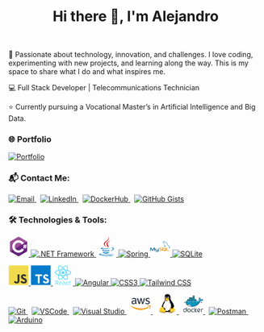 <h1 align="center">Hi there 👋, I'm Alejandro</h1>

<br />

🚀 Passionate about technology, innovation, and challenges. I love coding, experimenting with new projects, and learning along the way. This is my space to share what I do and what inspires me.

💻 Full Stack Developer | Telecommunications Technician

⭐ Currently pursuing a Vocational Master’s in Artificial Intelligence and Big Data.


### 🌐 Portfolio

<p>
<a href="https://alejandro-barrionuevo-rosado.vercel.app/" target="_blank">
  <img src="https://img.shields.io/badge/-My%20Website-blue?style=for-the-badge&logo=googlechrome&logoColor=white" alt="Portfolio" height="30" />
</a>

</p>

### 📬 Contact Me:

<p>
  <a href="mailto:barrionuevorosadoalejandro@gmail.com" target="_blank">
    <img src="https://img.shields.io/badge/Gmail-D14836?style=for-the-badge&logo=gmail&logoColor=white" alt="Email" height="30" />
  </a>
  &nbsp;
  <a href="https://www.linkedin.com/in/alejandro-barrionuevo-rosado/" target="_blank">
    <img src="https://img.shields.io/badge/LinkedIn-0077B5?style=for-the-badge&logo=linkedin&logoColor=white" alt="LinkedIn" height="30" />
  </a>
  &nbsp;
  <a href="https://hub.docker.com/u/alejandrobr" target="_blank">
    <img src="https://img.shields.io/badge/Docker-2CA5E0?style=for-the-badge&logo=docker&logoColor=white" alt="DockerHub" height="30" />
  </a>
  &nbsp;
  <a href="https://gist.github.com/Alejandro-BR" target="_blank">
    <img src="https://img.shields.io/badge/Gists-100000?style=for-the-badge&logo=github&logoColor=white" alt="GitHub Gists" height="30" />
  </a>
</p>



### 🛠️ Technologies & Tools:

  <!-- Backend -->
  <a href="https://www.w3schools.com/cs/" target="_blank" rel="noreferrer">
    <img src="https://raw.githubusercontent.com/devicons/devicon/master/icons/csharp/csharp-original.svg" alt="C#" width="40" height="40" />
  </a>
  <a href="https://dotnet.microsoft.com/" target="_blank" rel="noreferrer">
    <img src="https://logos-world.net/wp-content/uploads/2022/01/NET-Framework-Logo.png" alt=".NET Framework" width="60" height="40" style="object-fit: contain;" />
  </a>
  <a href="https://www.java.com" target="_blank" rel="noreferrer">
    <img src="https://raw.githubusercontent.com/devicons/devicon/master/icons/java/java-original.svg" alt="Java" width="40" height="40" />
  </a>
  <a href="https://spring.io/" target="_blank" rel="noreferrer">
    <img src="https://dz2cdn1.dzone.com/storage/temp/12434118-spring-boot-logo.png" alt="Spring" width="40" height="35" />
  </a>
  <!-- Databases -->
  <a href="https://www.mysql.com/" target="_blank" rel="noreferrer">
    <img src="https://raw.githubusercontent.com/devicons/devicon/master/icons/mysql/mysql-original-wordmark.svg" alt="MySQL" width="40" height="40" />
  </a>
  <a href="https://www.sqlite.org/" target="_blank" rel="noreferrer">
    <img src="https://s28309.pcdn.co/wp-content/themes/321-web-marketing/assets/images/sqlite-logo-256.png" alt="SQLite" width="40" height="40" />
  </a>
</p>
<p >
  <!-- Frontend -->
  <a href="https://developer.mozilla.org/en-US/docs/Web/JavaScript" target="_blank" rel="noreferrer">
    <img src="https://raw.githubusercontent.com/devicons/devicon/master/icons/javascript/javascript-original.svg" alt="JavaScript" width="40" height="40" />
  </a>
  <a href="https://www.typescriptlang.org/" target="_blank" rel="noreferrer">
    <img src="https://raw.githubusercontent.com/devicons/devicon/master/icons/typescript/typescript-original.svg" alt="TypeScript" width="40" height="40" />
  </a>
  <a href="https://reactjs.org/" target="_blank" rel="noreferrer">
    <img src="https://raw.githubusercontent.com/devicons/devicon/master/icons/react/react-original-wordmark.svg" alt="React" width="40" height="40" />
  </a>
  <a href="https://angular.io" target="_blank" rel="noreferrer">
    <img src="https://angular.io/assets/images/logos/angular/angular.svg" alt="Angular" width="40" height="40" />
  </a>
  <a href="https://www.w3schools.com/css/" target="_blank" rel="noreferrer">
    <img src="https://brandlogo.org/wp-content/uploads/2024/11/Cascading-Style-Sheets-CSS-Logo-2024.png.webp" alt="CSS3" width="40" height="40" />
  </a>
  <a href="https://tailwindcss.com/" target="_blank" rel="noreferrer">
    <img src="https://upload.wikimedia.org/wikipedia/commons/thumb/d/d5/Tailwind_CSS_Logo.svg/2560px-Tailwind_CSS_Logo.svg.png" alt="Tailwind CSS" width="60" height="40" style="object-fit: contain;" />
  </a>
<p >
  <!-- Tools & Platforms -->
  <a href="https://git-scm.com/" target="_blank" rel="noreferrer">
    <img src="https://www.vectorlogo.zone/logos/git-scm/git-scm-icon.svg" alt="Git" width="40" height="40" />
  </a>
  &nbsp;
  <a href="https://code.visualstudio.com/" target="_blank" rel="noreferrer">
    <img src="https://www.svgrepo.com/show/374171/vscode.svg" alt="VSCode" width="40" height="40" />
  </a>
  &nbsp;
  <a href="https://visualstudio.microsoft.com/" target="_blank" rel="noreferrer">
    <img src="https://images-eds-ssl.xboxlive.com/image?url=4rt9.lXDC4H_93laV1_eHHFT949fUipzkiFOBH3fAiZZUCdYojwUyX2aTonS1aIwMrx6NUIsHfUHSLzjGJFxxr4dH.og8l0VK7ZT_RROCKegYBFVWhsZaY4YqkcUiUEdYXTeJ_fc4TzvODw_lZK2lrEGffo9rTTTzAjLvb5Ktos-&format=source" alt="Visual Studio" width="50" height="50" />
  </a>
  &nbsp;
  <a href="https://aws.amazon.com" target="_blank" rel="noreferrer">
    <img src="https://raw.githubusercontent.com/devicons/devicon/master/icons/amazonwebservices/amazonwebservices-original-wordmark.svg" alt="AWS" width="40" height="40" />
  </a>
  &nbsp;
  <a href="https://www.linux.org/" target="_blank" rel="noreferrer">
    <img src="https://raw.githubusercontent.com/devicons/devicon/master/icons/linux/linux-original.svg" alt="Linux" width="40" height="40" />
  </a>
  &nbsp;
  <a href="https://www.docker.com/" target="_blank" rel="noreferrer">
    <img src="https://raw.githubusercontent.com/devicons/devicon/master/icons/docker/docker-original-wordmark.svg" alt="Docker" width="40" height="40" />
  </a>
  &nbsp;
  <a href="https://postman.com" target="_blank" rel="noreferrer">
    <img src="https://www.vectorlogo.zone/logos/getpostman/getpostman-icon.svg" alt="Postman" width="40" height="40" />
  </a>
  &nbsp;
  <a href="https://www.arduino.cc/" target="_blank" rel="noreferrer">
    <img src="https://cdn.worldvectorlogo.com/logos/arduino-1.svg" alt="Arduino" width="40" height="40" />
  </a>
</p>
